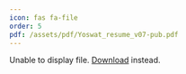 ```yaml
---
icon: fas fa-file
order: 5
pdf: /assets/pdf/Yoswat_resume_v07-pub.pdf
---
```


<div style="width:100%;height:60vh;">
  <object data="{{ page.pdf }}" type="application/pdf" width="100%" height="100%">
    <p>Unable to display file. <a href="{{page.pdf}}">Download</a> instead.</p>
  </object>
</div>
